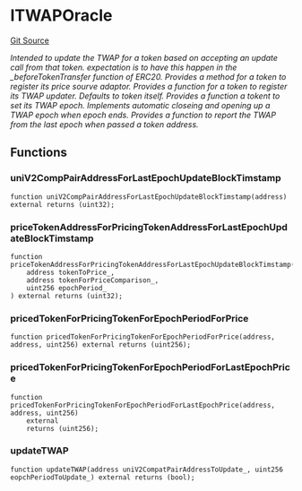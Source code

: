 # ITWAPOracle
[Git Source](https://github.com/KlimaDAO/klimadao-solidity/blob/29fd912e7e35bfd36ad9c6e57c2a312d3aed3640/src/protocol/tokens/regular/KlimaToken.sol)

*Intended to update the TWAP for a token based on accepting an update call from that token.
expectation is to have this happen in the _beforeTokenTransfer function of ERC20.
Provides a method for a token to register its price sourve adaptor.
Provides a function for a token to register its TWAP updater. Defaults to token itself.
Provides a function a tokent to set its TWAP epoch.
Implements automatic closeing and opening up a TWAP epoch when epoch ends.
Provides a function to report the TWAP from the last epoch when passed a token address.*


## Functions
### uniV2CompPairAddressForLastEpochUpdateBlockTimstamp


```solidity
function uniV2CompPairAddressForLastEpochUpdateBlockTimstamp(address) external returns (uint32);
```

### priceTokenAddressForPricingTokenAddressForLastEpochUpdateBlockTimstamp


```solidity
function priceTokenAddressForPricingTokenAddressForLastEpochUpdateBlockTimstamp(
    address tokenToPrice_,
    address tokenForPriceComparison_,
    uint256 epochPeriod_
) external returns (uint32);
```

### pricedTokenForPricingTokenForEpochPeriodForPrice


```solidity
function pricedTokenForPricingTokenForEpochPeriodForPrice(address, address, uint256) external returns (uint256);
```

### pricedTokenForPricingTokenForEpochPeriodForLastEpochPrice


```solidity
function pricedTokenForPricingTokenForEpochPeriodForLastEpochPrice(address, address, uint256)
    external
    returns (uint256);
```

### updateTWAP


```solidity
function updateTWAP(address uniV2CompatPairAddressToUpdate_, uint256 eopchPeriodToUpdate_) external returns (bool);
```

